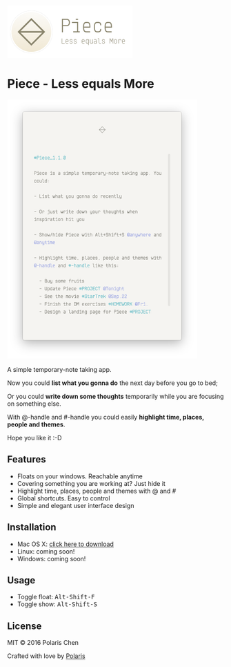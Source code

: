 ![Title](title.png)

# Piece - Less equals More

<img src="screenshot.png" height="600"/>

A simple temporary-note taking app.

Now you could **list what you gonna do** the next day before you go to bed;

Or you could **write down some thoughts** temporarily while you are focusing on something else.

With @-handle and #-handle you could easily **highlight time, places, people and themes**.

Hope you like it :-D

## Features

- Floats on your windows. Reachable anytime
- Covering something you are working at? Just hide it
- Highlight time, places, people and themes with @ and #
- Global shortcuts. Easy to control
- Simple and elegant user interface design

## Installation

- Mac OS X: [click here to download](https://github.com/PolarisChen/Piece/releases/download/v1.1.0/Piece-1.1.0.dmg)
- Linux: coming soon!
- Windows: coming soon!

## Usage

- Toggle float: <kbd>Alt-Shift-F</kbd>
- Toggle show: <kbd>Alt-Shift-S</kbd>

## License

MIT © 2016 Polaris Chen

Crafted with love by [Polaris](http://bus1996.me)